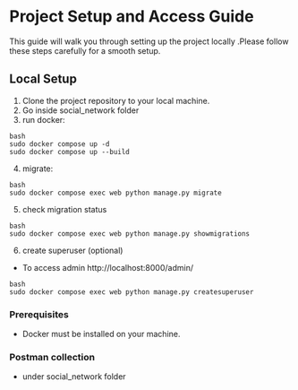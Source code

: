 # Project Setup and Access Guide

This guide will walk you through setting up the project locally .Please follow these steps carefully for a smooth setup.

## Local Setup

1. Clone the project repository to your local machine.
2. Go inside social_network folder
3. run docker:
```
bash
sudo docker compose up -d
sudo docker compose up --build 
```
4. migrate:
```
bash
sudo docker compose exec web python manage.py migrate
```
5. check migration status
```
bash
sudo docker compose exec web python manage.py showmigrations
```
6. create superuser (optional)
- To access admin
http://localhost:8000/admin/
```
bash
sudo docker compose exec web python manage.py createsuperuser
```

### Prerequisites

- Docker must be installed on your machine.

### Postman collection

- under social_network folder